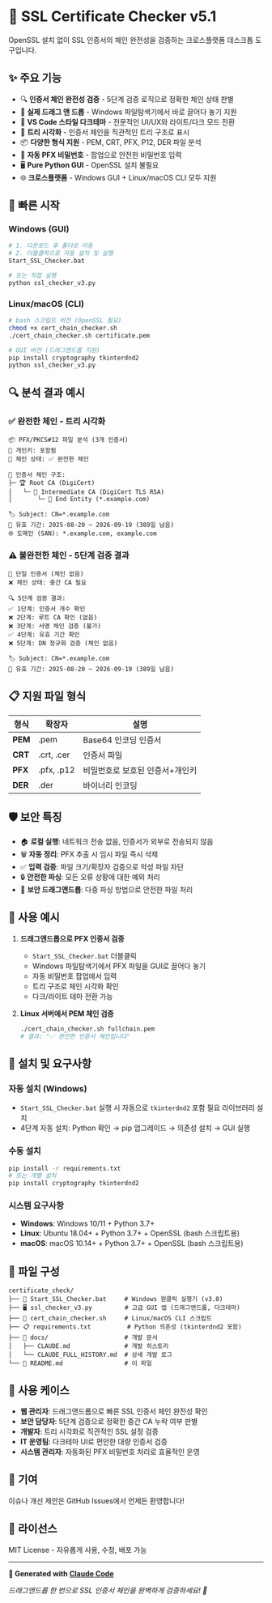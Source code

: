 # 🔐 SSL Certificate Checker v5.1

OpenSSL 설치 없이 SSL 인증서의 체인 완전성을 검증하는 크로스플랫폼 데스크톱 도구입니다.

## ✨ 주요 기능

- 🔍 **인증서 체인 완전성 검증** - 5단계 검증 로직으로 정확한 체인 상태 판별
- 🎯 **실제 드래그 앤 드롭** - Windows 파일탐색기에서 바로 끌어다 놓기 지원
- 🎨 **VS Code 스타일 다크테마** - 전문적인 UI/UX와 라이트/다크 모드 전환
- 🌳 **트리 시각화** - 인증서 체인을 직관적인 트리 구조로 표시
- 📦 **다양한 형식 지원** - PEM, CRT, PFX, P12, DER 파일 분석
- 🔐 **자동 PFX 비밀번호** - 팝업으로 안전한 비밀번호 입력
- 🖥️ **Pure Python GUI** - OpenSSL 설치 불필요
- 🌐 **크로스플랫폼** - Windows GUI + Linux/macOS CLI 모두 지원

## 🚀 빠른 시작

### Windows (GUI)
```bash
# 1. 다운로드 후 폴더로 이동
# 2. 더블클릭으로 자동 설치 및 실행
Start_SSL_Checker.bat

# 또는 직접 실행
python ssl_checker_v3.py
```

### Linux/macOS (CLI)
```bash
# bash 스크립트 버전 (OpenSSL 필요)
chmod +x cert_chain_checker.sh
./cert_chain_checker.sh certificate.pem

# GUI 버전 (드래그앤드롭 지원)
pip install cryptography tkinterdnd2
python ssl_checker_v3.py
```

## 🔍 분석 결과 예시

### ✅ 완전한 체인 - 트리 시각화
```
📦 PFX/PKCS#12 파일 분석 (3개 인증서)
🔑 개인키: 포함됨
🔗 체인 상태: ✅ 완전한 체인

🌳 인증서 체인 구조:
├─ 🏆 Root CA (DigiCert)
│   └─ 🔗 Intermediate CA (DigiCert TLS RSA)
│       └─ 🎯 End Entity (*.example.com)

🏷️ Subject: CN=*.example.com
📅 유효 기간: 2025-08-20 ~ 2026-09-19 (389일 남음)
🌐 도메인 (SAN): *.example.com, example.com
```

### ⚠️ 불완전한 체인 - 5단계 검증 결과
```
📄 단일 인증서 (체인 없음)
❌ 체인 상태: 중간 CA 필요

🔍 5단계 검증 결과:
✅ 1단계: 인증서 개수 확인
❌ 2단계: 루트 CA 확인 (없음)
❌ 3단계: 서명 체인 검증 (불가)
✅ 4단계: 유효 기간 확인
❌ 5단계: DN 정규화 검증 (체인 없음)

🏷️ Subject: CN=*.example.com
📅 유효 기간: 2025-08-20 ~ 2026-09-19 (389일 남음)
```

## 📋 지원 파일 형식

| 형식 | 확장자 | 설명 |
|------|--------|------|
| **PEM** | .pem | Base64 인코딩 인증서 |
| **CRT** | .crt, .cer | 인증서 파일 |
| **PFX** | .pfx, .p12 | 비밀번호로 보호된 인증서+개인키 |
| **DER** | .der | 바이너리 인코딩 |

## 🛡️ 보안 특징

- 🏠 **로컬 실행**: 네트워크 전송 없음, 인증서가 외부로 전송되지 않음
- 🗑️ **자동 정리**: PFX 추출 시 임시 파일 즉시 삭제
- ✅ **입력 검증**: 파일 크기/확장자 검증으로 악성 파일 차단
- 🔒 **안전한 파싱**: 모든 오류 상황에 대한 예외 처리
- 🔐 **보안 드래그앤드롭**: 다중 파싱 방법으로 안전한 파일 처리

## 📖 사용 예시

1. **드래그앤드롭으로 PFX 인증서 검증**
   - `Start_SSL_Checker.bat` 더블클릭
   - Windows 파일탐색기에서 PFX 파일을 GUI로 끌어다 놓기
   - 자동 비밀번호 팝업에서 입력
   - 트리 구조로 체인 시각화 확인
   - 다크/라이트 테마 전환 가능

2. **Linux 서버에서 PEM 체인 검증**
   ```bash
   ./cert_chain_checker.sh fullchain.pem
   # 결과: "✅ 완전한 인증서 체인입니다"
   ```

## 🔧 설치 및 요구사항

### 자동 설치 (Windows)
- `Start_SSL_Checker.bat` 실행 시 자동으로 `tkinterdnd2` 포함 필요 라이브러리 설치
- 4단계 자동 설치: Python 확인 → pip 업그레이드 → 의존성 설치 → GUI 실행

### 수동 설치
```bash
pip install -r requirements.txt
# 또는 개별 설치
pip install cryptography tkinterdnd2
```

### 시스템 요구사항
- **Windows**: Windows 10/11 + Python 3.7+
- **Linux**: Ubuntu 18.04+ + Python 3.7+ + OpenSSL (bash 스크립트용)
- **macOS**: macOS 10.14+ + Python 3.7+ + OpenSSL (bash 스크립트용)

## 📁 파일 구성

```
certificate_check/
├── 🚀 Start_SSL_Checker.bat     # Windows 원클릭 실행기 (v3.0)
├── 🖥️ ssl_checker_v3.py         # 고급 GUI 앱 (드래그앤드롭, 다크테마)
├── 🔧 cert_chain_checker.sh     # Linux/macOS CLI 스크립트
├── 📋 requirements.txt          # Python 의존성 (tkinterdnd2 포함)
├── 📁 docs/                     # 개발 문서
│   ├── CLAUDE.md               # 개발 히스토리
│   └── CLAUDE_FULL_HISTORY.md  # 상세 개발 로그
└── 📖 README.md                 # 이 파일
```

## 🎯 사용 케이스

- **웹 관리자**: 드래그앤드롭으로 빠른 SSL 인증서 체인 완전성 확인
- **보안 담당자**: 5단계 검증으로 정확한 중간 CA 누락 여부 판별  
- **개발자**: 트리 시각화로 직관적인 SSL 설정 검증
- **IT 운영팀**: 다크테마 UI로 편안한 대량 인증서 검증
- **시스템 관리자**: 자동화된 PFX 비밀번호 처리로 효율적인 운영

## 🤝 기여

이슈나 개선 제안은 GitHub Issues에서 언제든 환영합니다!

## 📄 라이선스

MIT License - 자유롭게 사용, 수정, 배포 가능

---

**🤖 Generated with [Claude Code](https://claude.ai/code)**

*드래그앤드롭 한 번으로 SSL 인증서 체인을 완벽하게 검증하세요! 🎯*